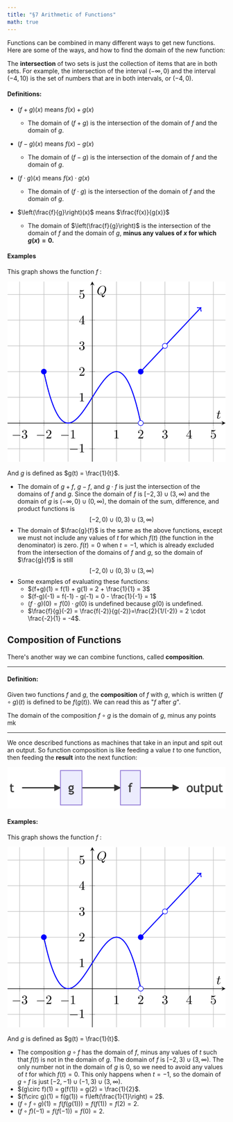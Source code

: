 ```yaml
---
title: "§7 Arithmetic of Functions"
math: true
---
```


Functions can be combined in many different ways to get new functions. Here are
some of the ways, and how to find the domain of the new function:

The **intersection** of two sets is just the collection of items that are in
both sets. For example, the intersection of the interval  $(-\infty, 0)$ and
the interval $(-4, 10)$ is the set of numbers that are in both intervals, or
$(-4,0)$.

#### Definitions:

* $(f+g)(x)$ means $f(x) + g(x)$
    * The domain of $(f+g)$ is the intersection of the domain of $f$ and the
        domain of $g$.
 
* $(f-g)(x)$ means $f(x) - g(x)$
    * The domain of $(f-g)$ is the intersection of the domain of $f$ and the
        domain of $g$.
* $(f\cdot g)(x)$ means $f(x) \cdot g(x)$
    * The domain of $(f\cdot g)$ is the intersection of the domain of $f$ and the domain of $g$.
* $\left(\frac{f}{g}\right)(x)$ means $\frac{f(x)}{g(x)}$
    * The domain of $\left(\frac{f}{g}\right)$ is the intersection of the domain of $f$ and the domain of $g$, **minus any values of $x$ for which $g(x) = 0$.**

#### Examples
This graph shows the function $f$ :

![](s1graph1.svg)

And $g$ is defined as $g(t) = \frac{1}{t}$.

* The domain of $g + f$, $g - f$, and $g\cdot f$ is just the intersection of
    the domains of $f$ and $g$. Since the domain of $f$ is $[-2, 3)\cup
    (3,\infty)$ and the domain of $g$ is $(-\infty, 0)\cup (0, \infty)$, the
    domain of the sum, difference, and product functions is 
    $$[-2,0)\cup(0,3)\cup (3,\infty)$$
* The domain of $\frac{g}{f}$ is the same as the above functions, except we
    must not include any values of $t$ for which $f(t)$ (the function in the
    denominator) is zero. $f(t) = 0$ when $t=-1$, which is already excluded
    from the intersection of the domains of $f$ and $g$, so the domain of
    $\frac{g}{f}$ is still
    $$[-2,0)\cup(0,3)\cup (3,\infty)$$
* Some examples of evaluating these functions:
    * $(f+g)(1) = f(1) + g(1) = 2 + \frac{1}{1} = 3$ 
    * $(f-g)(-1) = f(-1) - g(-1) = 0 - \frac{1}{-1} = 1$ 
    * $(f\cdot g)(0)=f(0)\cdot g(0)$ is undefined because $g(0)$ is undefined.
    *  $\frac{f}{g}(-2) = \frac{f(-2)}{g(-2)}=\frac{2}{1/(-2)} = 2 \cdot
        \frac{-2}{1} = -4$.

## Composition of Functions

There's another way we can combine functions, called **composition**.

---

#### Definition:
Given two functions $f$ and $g$, the **composition** of $f$ with $g$, which is
written $(f\circ g)(t)$ is defined to be $f\left(g(t)\right)$. We can read this
as "$f$ after $g$".

The domain of the composition $f\circ g$ is the domain of $g$, minus any points
mk

---

We once described functions as machines that take in an input and spit out an
output. So function composition is like feeding a value $t$ to one function,
then feeding the **result** into the next function:

![](s7dia1.png)


#### Examples:

This graph shows the function $f$ :

![](s1graph1.svg)

And $g$ is defined as $g(t) = \frac{1}{t}$.

* The composition $g\circ f$ has the domain of $f$, minus any values of $t$ 
    such that $f(t)$ is not in the domain of $g$. The domain of $f$ is $[-2,3)\cup(3,\infty)$. The only number not in the
    domain of $g$ is $0$, so we need to avoid any values of $t$ for which $f(t)
    = 0$. This only happens when $t=-1$, so the domain of $g\circ f$ is just
    $[-2,-1)\cup(-1, 3)\cup(3, \infty)$. 
* $(g\circ f)(1) = g(f(1)) = g(2) = \frac{1}{2}$.
*  $(f\circ g)(1) = f(g(1)) = f\left(\frac{1}{1}\right) = 2$.
* $(f\circ f\circ g)(1) = f(f(g(1))) = f(f(1)) = f(2) = 2$.
* $(f\circ f)(-1) = f(f(-1)) = f(0) = 2$.
